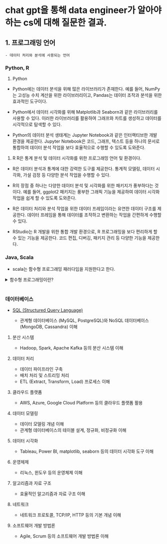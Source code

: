 # chat gpt을 통해 data engineer가 알아야 하는 cs에 대해 질문한 결과.

## 1. 프로그래밍 언어
    - 데이터 처리와 분석에 사용되는 언어
### Python, R 
1. Python
- Python에는 데이터 분석을 위해 많은 라이브러리가 존재한다. 예를 들어, NumPy는 고성능 수치 계산을 위한 라이브러리이고, Pandas는 데이터 조작과 분석을 위한 효과적인 도구이다.

- Python에서 데이터 시각화를 위해 Matplotlib과 Seaborn과 같은 라이브러리를 사용할 수 있다. 이러한 라이브러리를 활용하여 그래프와 차트를 생성하고 데이터를 시각적으로 탐색할 수 있다.

- Python의 데이터 분석 생태계는 Jupyter Notebook과 같은 인터랙티브한 개발 환경을 제공한다. Jupyter Notebook은 코드, 그래프, 텍스트 등을 하나의 문서로 통합하여 데이터 분석 작업을 보다 효율적으로 수행할 수 있도록 도와준다.

1. R
R은 통계 분석 및 데이터 시각화를 위한 프로그래밍 언어 및 환경이다.

- R은 데이터 분석과 통계에 대한 강력한 도구를 제공한다. 통계적 모델링, 데이터 시각화, 가설 검정 등 다양한 분석 작업을 수행할 수 있다.

- R의 장점 중 하나는 다양한 데이터 분석 및 시각화를 위한 패키지가 풍부하다는 것이다. 예를 들어, ggplot2 패키지는 풍부한 그래픽 기능을 제공하여 데이터 시각화 작업을 쉽게 할 수 있도록 도와준다.

- R은 데이터 처리와 분석 작업을 위한 데이터 프레임이라는 유연한 데이터 구조를 제공한다. 데이터 프레임을 통해 데이터를 조작하고 변환하는 작업을 간편하게 수행할 수 있다.

- RStudio는 R 개발을 위한 통합 개발 환경으로, R 프로그래밍을 보다 편리하게 할 수 있는 기능을 제공한다. 코드 편집, 디버깅, 패키지 관리 등 다양한 기능을 제공한다.

### Java, Scala
- scala는 함수형 프로그래밍 패러다임을 지원한다고 한다.
<details>
<summary>함수형 프로그래밍이란?</summary>

- Functional Programming은 프로그래밍 패러다임 중 하나로, 계산을 수학적 함수의 평가로 간주하는 방식을 강조한다. 특징은 다음과 같다.
1. 불변성(Immutability) : <br>데이터는 변경되지 않고 불변하다. 함수의 내부와 외부에 같은 명의 변수가 존재하더라도 매개변수로 전달하지 않았다면, 새로운 데이터를 생성하여 조작한다. <br> 또한 함수 내부의 동작으로 함수 외부는 영향받지 않는다.
데이터가 변경되지 않으므로 다른 부분에서 해당 데이터롤 공유할 수 있고, 동시성을 가진채로 병렬처리를 쉽게 구현할 수 있다.
2. 순수 함수(Pure Function) : <br>순수 함수는 같은 입력에 대해 항상 같은 출력을 반환하며, 부작용이 없는 함수이다. 부작용이란, 함수 외부의 상태를 변경하거나 예측할 수 없는 다른 동작을 수행하는 것을 의미한다. 입력에만 의존하기 때문에 테스트 및 디버깅이 용이하다. 또한 순수 함수는 독립적으로 실행될 수 있기 때문에 코드의 재사용성과 모듈성을 높여준다. 병렬 처리와 최적화를 용이하게 한다.
3. 불변성 데이터 구조(immutable Data Sturctures) : <br>데이터를 변경하는 대신 새로운 데이터 구조를 생성하여 데이터를 조작한다. 이는 기존 데이터의 불변성을 유지하면서 새로운 데이터를 생성하는 것을 의미한다. 
4. 고계 함수(Higher-Order Functions) : <br>함수를 값으로 다룰 수 있다. 함수를 다른 함수의 인자로 전달하거나 함수를 반환할 수 있다는 의미이다. 코드의 추상화 수준과 재사용성을 높이고, 모듈성을 강화할 수 있다. 고계 함수는 라이브러리 함수를 조합하거나 필터링, 매핑 등의 작업을 수행하는 데 사용될 수 있다.

    <details>
    <summary>고계 함수의 사용예시</summary>
    
    **고계 함수**

    고계 함수는 다른 함수를 인자로 받거나 함수를 반환하는 함수이다. 이를 활용하여 라이브러리 함수를 조합하거나 필터링, 매핑 등의 작업을 수행할 수 있다.

    예를 들어, JavaScript에서 배열(Array)을 다루는 고계 함수인 `map`과 `filter`를 사용해보자.

   1. `map` 함수는 배열의 각 요소에 대해 주어진 함수를 적용한 결과로 새로운 배열을 생성한다. 이때, `map` 함수는 콜백 함수를 인자로 받아 각 요소에 적용하여 결과를 반환한다.

    ```javascript
    const numbers = [1, 2, 3, 4, 5];

    // 각 요소에 대해 제곱한 새로운 배열 생성
    const squaredNumbers = numbers.map((num) => num ** 2);
    console.log(squaredNumbers); // 출력: [1, 4, 9, 16, 25]
    ```

   2. `filter` 함수는 주어진 함수를 사용하여 배열의 요소를 필터링하여 새로운 배열을 생성한다. 이때, `filter` 함수는 필터링 조건을 정의하는 콜백 함수를 인자로 받는다.

    ```javascript
    const numbers = [1, 2, 3, 4, 5];

    // 짝수만 필터링한 새로운 배열 생성
    const evenNumbers = numbers.filter((num) => num % 2 === 0);
    console.log(evenNumbers); // 출력: [2, 4]
    ```

    위 예시에서는 `map`과 `filter`와 같은 고계 함수를 사용하여 배열의 요소를 변환하고 필터링하는 방법을 보여주었다. 고계 함수를 조합하여 더 복잡한 작업을 수행할 수도 있다. 이러한 고계 함수들은 라이브러리에서 제공되며 다양한 작업에 유용하게 활용될 수 있다.

    </details><br>

5. 재귀(Recursion) : <br>재귀를 반복문 대신 사용할 수 있다. 재귀는 함수가 자기 자신을 호출하는 것을 의미한다. 반복적인 작업을 간결하고 추상화된 방식으로 처리할 수 있다.<br>재귀는 코드의 가독성을 높이고 추상화 수준을 높여준다. 


</details><br>


### 데이터베이스

- [SQL (Structured Query Language)](https://github.com/ChoiJeonSeok/TIL/blob/master/data/Data%20engineer/SQL.md)

    - 관계형 데이터베이스 (MySQL, PostgreSQL)와 NoSQL 데이터베이스 (MongoDB, Cassandra) 이해

1. 분산 시스템
    - Hadoop, Spark, Apache Kafka 등의 분산 시스템 이해

2. 데이터 처리
    - 데이터 파이프라인 구축
    - 배치 처리 및 스트리밍 처리
    - ETL (Extract, Transform, Load) 프로세스 이해

3. 클라우드 플랫폼
    - AWS, Azure, Google Cloud Platform 등의 클라우드 플랫폼 활용

4. 데이터 모델링
    - 데이터 모델링 개념 이해
    - 관계형 데이터베이스의 테이블 설계, 정규화, 비정규화 이해

5. 데이터 시각화
    - Tableau, Power BI, matplotlib, seaborn 등의 데이터 시각화 도구 이해

6. 운영체제
    - 리눅스, 윈도우 등의 운영체제 이해

7. 알고리즘과 자료 구조
    - 효율적인 알고리즘과 자료 구조 이해

8.  네트워크
    - 네트워크 프로토콜, TCP/IP, HTTP 등의 기본 개념 이해

9.  소프트웨어 개발 방법론
    - Agile, Scrum 등의 소프트웨어 개발 방법론 이해
